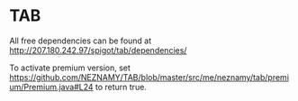 # TAB  

All free dependencies can be found at http://207.180.242.97/spigot/tab/dependencies/  
  
To activate premium version, set https://github.com/NEZNAMY/TAB/blob/master/src/me/neznamy/tab/premium/Premium.java#L24 to return true.
